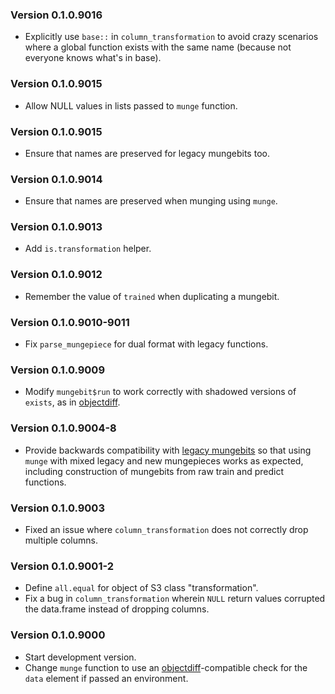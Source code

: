 ### Version 0.1.0.9016

* Explicitly use `base::` in `column_transformation` to avoid crazy
  scenarios where a global function exists with the same name (because
  not everyone knows what's in base).

### Version 0.1.0.9015

* Allow NULL values in lists passed to `munge` function.

### Version 0.1.0.9015

* Ensure that names are preserved for legacy mungebits too.

### Version 0.1.0.9014

* Ensure that names are preserved when munging using `munge`.

### Version 0.1.0.9013

* Add `is.transformation` helper.

### Version 0.1.0.9012

  * Remember the value of `trained` when duplicating a mungebit.

### Version 0.1.0.9010-9011

  * Fix `parse_mungepiece` for dual format with legacy functions.

### Version 0.1.0.9009

  * Modify `mungebit$run` to work correctly with shadowed versions
    of `exists`, as in [objectdiff](https://github.com/robertzk/objectdiff).

### Version 0.1.0.9004-8

  * Provide backwards compatibility with
    [legacy mungebits](https://github.com/robertzk/mungebits)
    so that using `munge` with mixed legacy and new mungepieces
    works as expected, including construction of mungebits
    from raw train and predict functions.

### Version 0.1.0.9003

  * Fixed an issue where `column_transformation` does not correctly drop multiple
    columns.

### Version 0.1.0.9001-2

  * Define `all.equal` for object of S3 class "transformation".
  * Fix a bug in `column_transformation` wherein `NULL` return
    values corrupted the data.frame instead of dropping columns.

### Version 0.1.0.9000

  * Start development version.
  * Change `munge` function to use an [objectdiff](https://github.com/robertzk/objectdiff)-compatible
    check for the `data` element if passed an environment.

